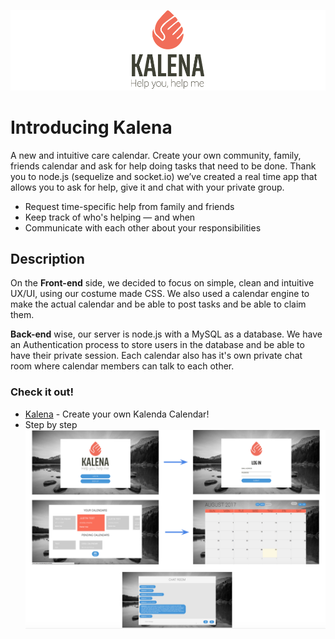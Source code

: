 ![Logo](/public/assets/kalenaLogoReadme.png)

# Introducing Kalena

A new and intuitive care calendar. Create your own community, family, friends calendar and ask for help doing tasks that need to be done. Thank you to node.js (sequelize and socket.io) we’ve created a real time app that allows you to ask for help, give it and chat with your private group.

* Request time-specific help from family and friends
* Keep track of who's helping — and when
* Communicate with each other about your responsibilities


## Description

On the **Front-end** side, we decided to focus on simple, clean and intuitive UX/UI, using our costume made CSS. We also used a calendar engine to make the actual calendar and be able to post tasks and be able to claim them.

**Back-end** wise, our server is node.js with a MySQL as a database. We have an Authentication process to store users in the database and be able to have their private session. Each calendar also has it's own private chat room where calendar members can talk to each other.

### Check it out!

* [Kalena](http://www.kalena.me/) - Create your own Kalenda Calendar!
* Step by step
![How it works](/public/assets/kalenaDisplay.png)
